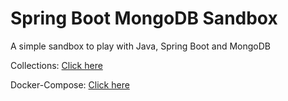 # Spring Boot MongoDB Sandbox
A simple sandbox to play with Java, Spring Boot and MongoDB

Collections: [Click here](https://github.com/NachoNardo/SpringBootMongoDBSandboxCollections)

Docker-Compose: [Click here](https://github.com/NachoNardo/SpringBootMongoDBSandboxDockerCompose)
